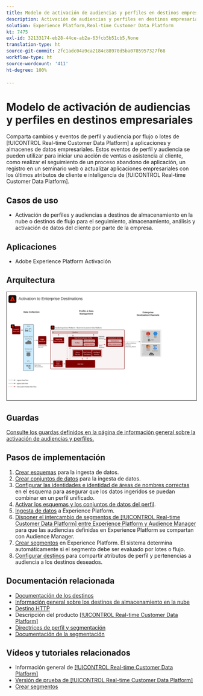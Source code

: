 ```yaml
---
title: Modelo de activación de audiencias y perfiles en destinos empresariales
description: Activación de audiencias y perfiles en destinos empresariales
solution: Experience Platform,Real-time Customer Data Platform
kt: 7475
exl-id: 32133174-eb28-44ce-ab2a-63fcb5b51cb5,None
translation-type: ht
source-git-commit: 2fc1adc04a9ca2184c88970d5ba0785957327f68
workflow-type: ht
source-wordcount: '411'
ht-degree: 100%

---
```


# Modelo de activación de audiencias y perfiles en destinos empresariales

Comparta cambios y eventos de perfil y audiencia por flujo o lotes de [!UICONTROL Real-time Customer Data Platform] a aplicaciones y almacenes de datos empresariales. Estos eventos de perfil y audiencia se pueden utilizar para iniciar una acción de ventas o asistencia al cliente, como realizar el seguimiento de un proceso abandono de aplicación, un registro en un seminario web o actualizar aplicaciones empresariales con los últimos atributos de cliente e inteligencia de [!UICONTROL Real-time Customer Data Platform].

## Casos de uso

* Activación de perfiles y audiencias a destinos de almacenamiento en la nube o destinos de flujo para el seguimiento, almacenamiento, análisis y activación de datos del cliente por parte de la empresa.

## Aplicaciones

* Adobe Experience Platform Activación

## Arquitectura

<img src="assets/enterprise_destination_activation.svg" alt="Arquitectura de referencia para el escenario de activación empresarial" style="border:1px solid #4a4a4a" />


## Guardas

[Consulte los guardas definidos en la página de información general sobre la activación de audiencias y perfiles.](overview.md)

## Pasos de implementación

1. [Crear esquemas](https://experienceleague.adobe.com/docs/platform-learn/tutorials/schemas/create-a-schema.html?lang=es) para la ingesta de datos.
1. [Crear conjuntos de datos](https://experienceleague.adobe.com/docs/platform-learn/tutorials/data-ingestion/create-datasets-and-ingest-data.html?lang=es) para la ingesta de datos.
1. [Configurar las identidades e identidad de áreas de nombres correctas](https://experienceleague.adobe.com/docs/platform-learn/tutorials/identities/label-ingest-and-verify-identity-data.html?lang=es) en el esquema para asegurar que los datos ingeridos se puedan combinar en un perfil unificado.
1. [Activar los esquemas y los conjuntos de datos del perfil](https://experienceleague.adobe.com/docs/platform-learn/tutorials/profiles/bring-data-into-the-real-time-customer-profile.html?lang=es).
1. [Ingesta de datos](https://experienceleague.adobe.com/?recommended=ExperiencePlatform-D-1-2020.1.dataingestion&amp;lang=es) a Experience Platform.
1. [Disponer el intercambio de segmentos de [!UICONTROL Real-time Customer Data Platform] entre Experience Platform y Audience Manager](https://www.adobe.com/go/audiences) para que las audiencias definidas en Experience Platform se compartan con Audience Manager.
1. [Crear segmentos](https://experienceleague.adobe.com/docs/platform-learn/tutorials/segments/create-segments.html?lang=es) en Experience Platform. El sistema determina automáticamente si el segmento debe ser evaluado por lotes o flujo.
1. [Configurar destinos](https://experienceleague.adobe.com/docs/platform-learn/tutorials/destinations/create-destinations-and-activate-data.html?lang=es) para compartir atributos de perfil y pertenencias a audiencia a los destinos deseados.

## Documentación relacionada

* [Documentación de los destinos](https://experienceleague.adobe.com/docs/experience-platform/destinations/catalog/overview.html?lang=es)
* [Información general sobre los destinos de almacenamiento en la nube](https://experienceleague.adobe.com/docs/experience-platform/destinations/catalog/cloud-storage/overview.html?lang=es#catalog)
* [Destino HTTP](https://experienceleague.adobe.com/docs/experience-platform/destinations/catalog/http-destination.html?lang=es#overview)
* Descripción del producto [[!UICONTROL Real-time Customer Data Platform]](https://helpx.adobe.com/es/legal/product-descriptions/real-time-customer-data-platform.html)
* [Directrices de perfil y segmentación](https://experienceleague.adobe.com/docs/experience-platform/profile/guardrails.html?lang=es)
* [Documentación de la segmentación](https://experienceleague.adobe.com/docs/experience-platform/segmentation/api/streaming-segmentation.html?lang=es)

## Vídeos y tutoriales relacionados

* Información general de [[!UICONTROL Real-time Customer Data Platform]](https://experienceleague.adobe.com/docs/platform-learn/tutorials/application-services/rtcdp/understanding-the-real-time-customer-data-platform.html?lang=es)
* [Versión de prueba de [!UICONTROL Real-time Customer Data Platform]](https://experienceleague.adobe.com/docs/platform-learn/tutorials/application-services/rtcdp/demo.html?lang=es)
* [Crear segmentos](https://experienceleague.adobe.com/docs/platform-learn/tutorials/segments/create-segments.html?lang=es)
